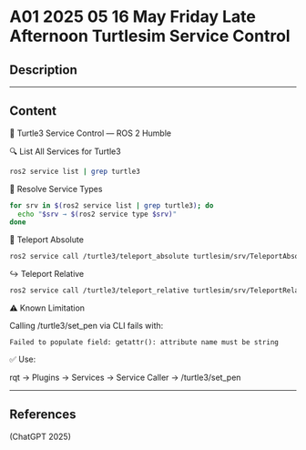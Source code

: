 # A01 2025 05 16 May Friday Late Afternoon Turtlesim Service Control

## Description

____

## Content

🐢 Turtle3 Service Control — ROS 2 Humble

🔍 List All Services for Turtle3

```bash
ros2 service list | grep turtle3
```

🔧 Resolve Service Types

```bash
for srv in $(ros2 service list | grep turtle3); do
  echo "$srv → $(ros2 service type $srv)"
done
```

🚀 Teleport Absolute

```bash
ros2 service call /turtle3/teleport_absolute turtlesim/srv/TeleportAbsolute "{x: 2.0, y: 6.0, theta: 1.57}"
```

↪️ Teleport Relative

```bash
ros2 service call /turtle3/teleport_relative turtlesim/srv/TeleportRelative "{linear: 2.0, angular: 1.57}"
```

⚠️ Known Limitation

Calling /turtle3/set_pen via CLI fails with:

```pgsql
Failed to populate field: getattr(): attribute name must be string
```

✅ Use:

rqt → Plugins → Services → Service Caller → /turtle3/set_pen


____

## References

(ChatGPT 2025)

